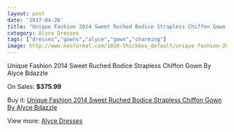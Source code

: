 ```yaml
---
layout: post
date: '2017-04-26'
title: "Unique Fashion 2014 Sweet Ruched Bodice Strapless Chiffon Gown By Alyce Bdazzle"
category: Alyce Dresses
tags: ["dresses","gowns","alyce","gown","charming"]
image: http://www.neoformal.com/1020-thickbox_default/unique-fashion-2014-sweet-ruched-bodice-strapless-chiffon-gown-by-alyce-bdazzle.jpg
---
```

Unique Fashion 2014 Sweet Ruched Bodice Strapless Chiffon Gown By Alyce Bdazzle

On Sales: **$375.99**
<a href="https://www.neoformal.com/en/alyce-dresses/371-unique-fashion-2014-sweet-ruched-bodice-strapless-chiffon-gown-by-alyce-bdazzle.html"><amp-img layout="responsive" width="600" height="600" src="//www.neoformal.com/1020-thickbox_default/unique-fashion-2014-sweet-ruched-bodice-strapless-chiffon-gown-by-alyce-bdazzle.jpg" alt="Unique Fashion 2014 Sweet Ruched Bodice Strapless Chiffon Gown By Alyce Bdazzle 0" /></a>
<a href="https://www.neoformal.com/en/alyce-dresses/371-unique-fashion-2014-sweet-ruched-bodice-strapless-chiffon-gown-by-alyce-bdazzle.html"><amp-img layout="responsive" width="600" height="600" src="//www.neoformal.com/1023-thickbox_default/unique-fashion-2014-sweet-ruched-bodice-strapless-chiffon-gown-by-alyce-bdazzle.jpg" alt="Unique Fashion 2014 Sweet Ruched Bodice Strapless Chiffon Gown By Alyce Bdazzle 1" /></a>
<a href="https://www.neoformal.com/en/alyce-dresses/371-unique-fashion-2014-sweet-ruched-bodice-strapless-chiffon-gown-by-alyce-bdazzle.html"><amp-img layout="responsive" width="600" height="600" src="//www.neoformal.com/1022-thickbox_default/unique-fashion-2014-sweet-ruched-bodice-strapless-chiffon-gown-by-alyce-bdazzle.jpg" alt="Unique Fashion 2014 Sweet Ruched Bodice Strapless Chiffon Gown By Alyce Bdazzle 2" /></a>
<a href="https://www.neoformal.com/en/alyce-dresses/371-unique-fashion-2014-sweet-ruched-bodice-strapless-chiffon-gown-by-alyce-bdazzle.html"><amp-img layout="responsive" width="600" height="600" src="//www.neoformal.com/1021-thickbox_default/unique-fashion-2014-sweet-ruched-bodice-strapless-chiffon-gown-by-alyce-bdazzle.jpg" alt="Unique Fashion 2014 Sweet Ruched Bodice Strapless Chiffon Gown By Alyce Bdazzle 3" /></a>

Buy it: [Unique Fashion 2014 Sweet Ruched Bodice Strapless Chiffon Gown By Alyce Bdazzle](https://www.neoformal.com/en/alyce-dresses/371-unique-fashion-2014-sweet-ruched-bodice-strapless-chiffon-gown-by-alyce-bdazzle.html "Unique Fashion 2014 Sweet Ruched Bodice Strapless Chiffon Gown By Alyce Bdazzle")

View more: [Alyce Dresses](https://www.neoformal.com/en/3-alyce-dresses "Alyce Dresses")